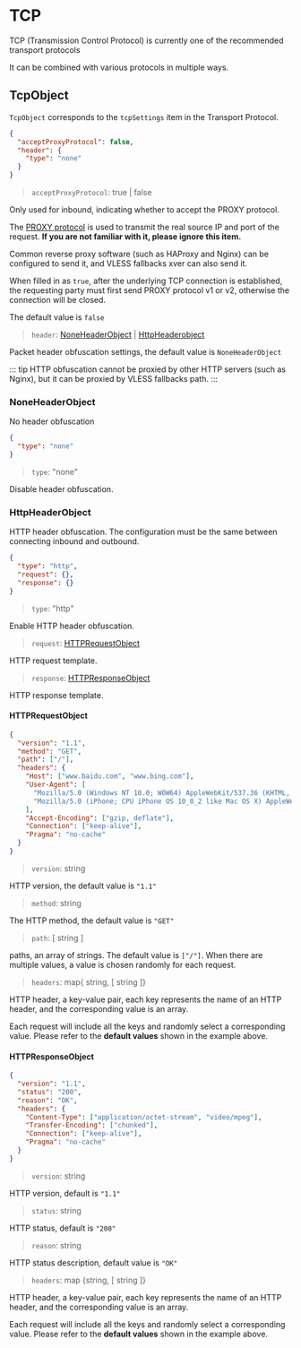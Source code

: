 # TCP

TCP (Transmission Control Protocol) is currently one of the recommended transport protocols

It can be combined with various protocols in multiple ways.

## TcpObject

`TcpObject` corresponds to the `tcpSettings` item in the Transport Protocol.


```json
{
  "acceptProxyProtocol": false,
  "header": {
    "type": "none"
  }
}
```

> `acceptProxyProtocol`: true | false

Only used for inbound, indicating whether to accept the PROXY protocol.

The [PROXY protocol](https://www.haproxy.org/download/2.2/doc/proxy-protocol.txt) is used to transmit the real source IP and port of the request. **If you are not familiar with it, please ignore this item.**

Common reverse proxy software (such as HAProxy and Nginx) can be configured to send it, and VLESS fallbacks xver can also send it.

When filled in as `true`, after the underlying TCP connection is established, the requesting party must first send PROXY protocol v1 or v2, otherwise the connection will be closed.

The default value is `false`

> `header`: [NoneHeaderObject](#noneheaderobject) | [HttpHeaderobject](#httpheaderobject)

Packet header obfuscation settings, the default value is `NoneHeaderObject`

::: tip
HTTP obfuscation cannot be proxied by other HTTP servers (such as Nginx), but it can be proxied by VLESS fallbacks path.
:::

### NoneHeaderObject

No header obfuscation

```json
{
  "type": "none"
}
```

> `type`: "none"

Disable header obfuscation.

### HttpHeaderObject

HTTP header obfuscation. The configuration must be the same between connecting inbound and outbound.

```json
{
  "type": "http",
  "request": {},
  "response": {}
}
```

> `type`: "http"

Enable HTTP header obfuscation.

> `request`: [HTTPRequestObject](#httprequestobject)

HTTP request template.

> `response`: [HTTPResponseObject](#httpresponseobject)

HTTP response template.

#### HTTPRequestObject

```json
{
  "version": "1.1",
  "method": "GET",
  "path": ["/"],
  "headers": {
    "Host": ["www.baidu.com", "www.bing.com"],
    "User-Agent": [
      "Mozilla/5.0 (Windows NT 10.0; WOW64) AppleWebKit/537.36 (KHTML, like Gecko) Chrome/53.0.2785.143 Safari/537.36",
      "Mozilla/5.0 (iPhone; CPU iPhone OS 10_0_2 like Mac OS X) AppleWebKit/601.1 (KHTML, like Gecko) CriOS/53.0.2785.109 Mobile/14A456 Safari/601.1.46"
    ],
    "Accept-Encoding": ["gzip, deflate"],
    "Connection": ["keep-alive"],
    "Pragma": "no-cache"
  }
}
```

> `version`: string

HTTP version, the default value is `"1.1"`

> `method`: string

The HTTP method, the default value is `"GET"`

> `path`: \[ string \]

paths, an array of strings. The default value is `["/"]`. When there are multiple values, a value is chosen randomly for each request.

> `headers`: map{ string, \[ string \]}

HTTP header, a key-value pair, each key represents the name of an HTTP header, and the corresponding value is an array.

Each request will include all the keys and randomly select a corresponding value. Please refer to the **default values** shown in the example above.

#### HTTPResponseObject

```json
{
  "version": "1.1",
  "status": "200",
  "reason": "OK",
  "headers": {
    "Content-Type": ["application/octet-stream", "video/mpeg"],
    "Transfer-Encoding": ["chunked"],
    "Connection": ["keep-alive"],
    "Pragma": "no-cache"
  }
}
```

> `version`: string

HTTP version, default is `"1.1"`

> `status`: string

HTTP status, default is `"200"`

> `reason`: string

HTTP status description, default value is `"OK"`

> `headers`: map {string, \[ string \]}

HTTP header, a key-value pair, each key represents the name of an HTTP header, and the corresponding value is an array.

Each request will include all the keys and randomly select a corresponding value. Please refer to the **default values** shown in the example above.
